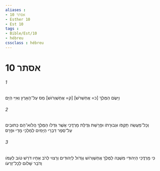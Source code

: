 ```yaml
---
aliases : 
- אסתר 10
- Esther 10
- Est 10
tags : 
- Bible/Est/10
- hébreu
cssclass : hébreu
---
```


# אסתר 10

###### 1
וַיָּשֶׂם הַמֶּלֶךְ [כ= אֲחַשֵׁרֹשׁ] [ק= אֲחַשְׁוֵרֹושׁ] מַס עַל־הָאָרֶץ וְאִיֵּי הַיָּם׃
###### 2
וְכָל־מַעֲשֵׂה תָקְפֹּו וּגְבוּרָתֹו וּפָרָשַׁת גְּדֻלַּת מָרְדֳּכַי אֲשֶׁר גִּדְּלֹו הַמֶּלֶךְ הֲלֹוא־הֵם כְּתוּבִים עַל־סֵפֶר דִּבְרֵי הַיָּמִים לְמַלְכֵי מָדַי וּפָרָס׃
###### 3
כִּי מָרְדֳּכַי הַיְּהוּדִי מִשְׁנֶה לַמֶּלֶךְ אֲחַשְׁוֵרֹושׁ וְגָדֹול לַיְּהוּדִים וְרָצוּי לְרֹב אֶחָיו דֹּרֵשׁ טֹוב לְעַמֹּו וְדֹבֵר שָׁלֹום לְכָל־זַרְעֹו׃
